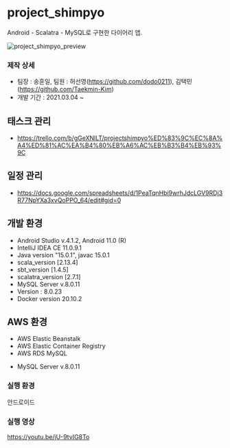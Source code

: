# project_shimpyo
 Android - Scalatra - MySQL로 구현한 다이어리 앱.

![project_shimpyo_preview](https://i.imgur.com/FWwy6UA.jpg)

### 제작 상세
* 팀장 : 송훈일, 팀원 : 허선영(https://github.com/dodo0211), 김택민(https://github.com/Taekmin-Kim)
* 개발 기간 : 2021.03.04 ~

## 태스크 관리
 * https://trello.com/b/gGeXNlLT/projectshimpyo%ED%83%9C%EC%8A%A4%ED%81%AC%EA%B4%80%EB%A6%AC%EB%B3%B4%EB%93%9C

## 일정 관리
 * https://docs.google.com/spreadsheets/d/1PeaTqnHbi9wrhJdcLGV9RDj3R77NpYXa3xvQoPPO_64/edit#gid=0

## 개발 환경
 * Android Studio v.4.1.2, Android 11.0 (R)
 * IntelliJ IDEA CE 11.0.9.1
 * Java version "15.0.1", javac 15.0.1
 * scala_version [2.13.4]
 * sbt_version [1.4.5]
 * scalatra_version [2.7.1]
 * MySQL Server v.8.0.11
 * Version : 8.0.23
 * Docker version 20.10.2

## AWS 환경 
 * AWS Elastic Beanstalk
 * AWS Elastic Container Registry
 * AWS RDS MySQL
  - MySQL Server v.8.0.11
  
### 실행 환경
안드로이드
  
### 실행 영상
https://youtu.be/jU-9tvIG8To
